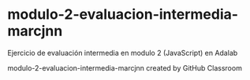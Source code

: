 # modulo-2-evaluacion-intermedia-marcjnn

Ejercicio de evaluación intermedia en modulo 2 (JavaScript) en Adalab

modulo-2-evaluacion-intermedia-marcjnn created by GitHub Classroom
